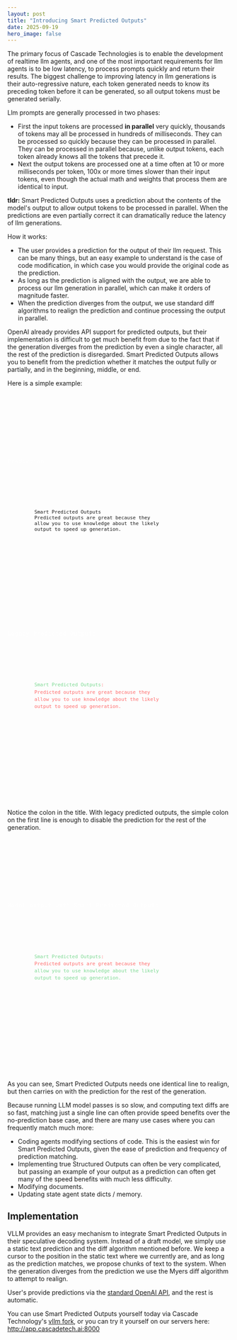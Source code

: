 ```yaml
---
layout: post
title: "Introducing Smart Predicted Outputs"
date: 2025-09-19
hero_image: false
---
```


The primary focus of Cascade Technologies is to enable the development of realtime llm agents, and one of the most
important requirements for llm agents is to be low latency, to process prompts quickly and return their results. The
biggest challenge to improving latency in llm generations is their auto-regressive nature, each token generated needs to 
know its preceding token before it can be generated, so all output tokens must be generated serially.

Llm prompts are generally processed in two phases:
- First the input tokens are processed <strong>in parallel</strong> very quickly, thousands of tokens may all be
processed in hundreds of milliseconds.  They can be processed so quickly because they can be processed in parallel.  
They can be processed in parallel because, unlike output tokens, each token already knows all the tokens that precede it.
- Next the output tokens are processed one at a time often at 10 or more milliseconds per token, 100x or more times
slower than their input tokens, even though the actual math and weights that process them are identical to input.

<strong>tldr:</strong> Smart Predicted Outputs uses a prediction about the contents of the model's output to allow 
output tokens to be processed in parallel.  When the predictions are even partially correct it can dramatically reduce
the latency of llm generations.

How it works:
* The user provides a prediction for the output of their llm request.  This can be many things, but an
easy example to understand is the case of code modification, in which case you would provide the
original code as the prediction.
* As long as the prediction is aligned with the output, we are able to process our llm generation
in parallel, which can make it orders of magnitude faster.
* When the prediction diverges from the output, we use standard diff algorithms to realign the prediction and continue
processing the output in parallel.

OpenAI already provides API support for predicted outputs, but their implementation is difficult to get much benefit
from due to the fact that if the generation diverges from the prediction by even a single character, all the rest of the
prediction is disregarded.  Smart Predicted Outputs allows you to benefit from the prediction whether it matches the
output fully or partially, and in the beginning, middle, or end.

Here is a simple example:

<div class="diff-block">
  <strong>Prediction</strong>
  <pre><code>Smart Predicted Outputs
Predicted outputs are great because they
allow you to use knowledge about the likely
output to speed up generation.</code></pre>
</div>

<div class="diff-block">
  <strong>Legacy Predicted Outputs</strong>
  <pre><code><span class="diff-line"><span class="diff-match">Smart Predicted Outputs</span><span class="diff-miss">:</span></span>
<span class="diff-line diff-miss">Predicted outputs are great because they</span>
<span class="diff-line diff-miss">allow you to use knowledge about the likely</span>
<span class="diff-line diff-miss">output to speed up generation.</span></code></pre>
</div>

Notice the colon in the title.  With legacy predicted outputs, the simple colon on the first line is enough to disable the prediction for the rest of the generation. 

<div class="diff-block">
  <strong>Model output with Smart Predicted Outputs</strong>
  <pre><code><span class="diff-line"><span class="diff-match">Smart Predicted Outputs</span><span class="diff-miss">:</span></span>
<span class="diff-line diff-miss">Predicted outputs are great because they</span>
<span class="diff-line diff-match">allow you to use knowledge about the likely</span>
<span class="diff-line diff-match">output to speed up generation.</span></code></pre>
</div>

As you can see, Smart Predicted Outputs needs one identical line to realign, but then carries on with the prediction for
the rest of the generation.

Because running LLM model passes is so slow, and computing text diffs are so fast, matching just a single line can often
provide speed benefits over the no-prediction base case, and there are many use cases where you can frequently match
much more:

* Coding agents modifying sections of code. This is the easiest win for Smart Predicted Outputs, given the ease of
  prediction and frequency of prediction matching.
* Implementing true Structured Outputs can often be very complicated, but passing an example of your output as a
  prediction can often get many of the speed benefits with much less difficulty.
* Modifying documents.
* Updating state agent state dicts / memory.

## Implementation

VLLM provides an easy mechanism to integrate Smart Predicted Outputs in their speculative decoding system. Instead of a
draft model, we simply use a static text prediction and the diff algorithm mentioned before. We keep a cursor to the
position in the static text where we currently are, and as long as the prediction matches, we propose chunks of text to
the system. When the generation diverges from the prediction we use the Myers diff algorithm to attempt to realign.

User's provide predictions via the <a href="https://platform.openai.com/docs/guides/predicted-outputs">standard OpenAI
API</a>, and the rest is automatic.

You can use Smart Predicted Outputs yourself today via Cascade
Technology's <a href="https://github.com/cascade-tech-ai/vllmx">vllm fork</a>, or you can try it yourself on our servers
here: <a href="http://app.cascadetech.ai:8000">http://app.cascadetech.ai:8000</a>

<style>
.diff-block {
    margin: 4vh 0;
    font-family: 'JetBrains Mono', monospace;
    font-size: 0.8rem;
}
.diff-block pre {
    background: rgba(255, 255, 255, 0.03);
    padding: 1.5vh;
    border: 1px solid rgba(255, 255, 255, 0.08);
    overflow-x: auto;
    margin: 0 0 2vh;
}
.diff-block strong {
    display: block;
    margin-bottom: 1vh;
    letter-spacing: 0.05em;
    color: rgba(255, 255, 255, 0.6);
}
.diff-block code {
    display: block;
}
.diff-line {
    display: inline-block;
    line-height: 1.5;
    white-space: pre;
}
.diff-match {
    color: #7cd992;
}
.diff-miss {
    color: #ff6b6b;
}
</style>
